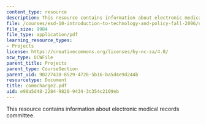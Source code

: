 ```yaml
---
content_type: resource
description: This resource contains information about electronic medical records committee.
file: /courses/esd-10-introduction-to-technology-and-policy-fall-2006/e90a5d482284982094343c354c2109eb_commcharge2.pdf
file_size: 9984
file_type: application/pdf
learning_resource_types:
- Projects
license: https://creativecommons.org/licenses/by-nc-sa/4.0/
ocw_type: OCWFile
parent_title: Projects
parent_type: CourseSection
parent_uid: 90227438-8529-4726-5b16-ba5d4e9d244b
resourcetype: Document
title: commcharge2.pdf
uid: e90a5d48-2284-9820-9434-3c354c2109eb
---
```

This resource contains information about electronic medical records committee.